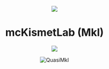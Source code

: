 <p align="center"><img src="https://i.imgur.com/SqNDWcn.png"></p>
<h1 align="center">mcKismetLab (Mkl)</h1>

<p align="center">
    <img src="https://github-readme-stats-one-bice.vercel.app/api/top-langs/?username=QuasiMkl&langs_count=10&layout=compact&role=OWNER,ORGANIZATION_MEMBER,COLLABORATOR&theme=discord_old_blurple">
</p>

<p align="center">
  <img align="center" alt="QuasiMkl" src="https://github-readme-stats.vercel.app/api?username=QuasiMkl&show_icons=true&role=OWNER,ORGANIZATION_MEMBER,COLLABORATOR&theme=discord_old_blurple" />
</p>

